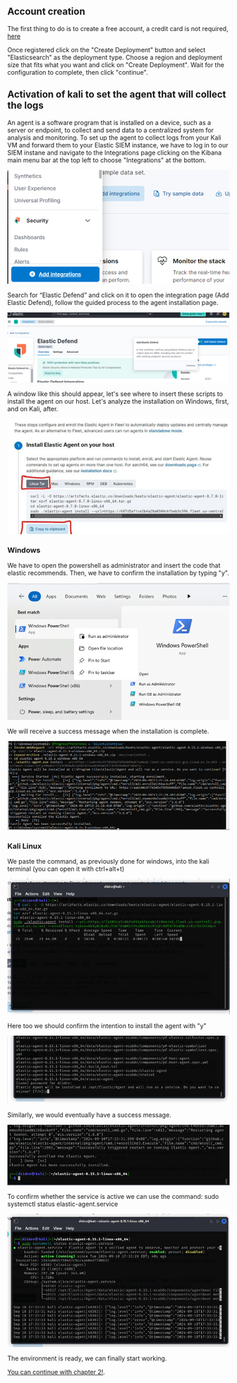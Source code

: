 ## Account creation

The first thing to do is to create a free account, a credit card is not required, [here](https://cloud.elastic.co/registration)

Once registered click on the "Create Deployment" button and select "Elasticsearch" as the deployment type.
Choose a region and deployment size that fits what you want and click on "Create Deployment".
Wait for the configuration to complete, then click "continue".

## Activation of kali to set the agent that will collect the logs

An agent is a software program that is installed on a device, such as a server or endpoint, to collect and send data to a centralized system for analysis and monitoring. 
To set up the agent to collect logs from your Kali VM and forward them to your Elastic SIEM instance, we have to log in to our SIEM instane and navigate to the Integrations page clicking on the Kibana main menu bar at the top left to choose "Integrations" at the bottom. 

![Add Integrations](./Assets/siem3.png)

Search for “Elastic Defend” and click on it to open the integration page (Add Elastic Defend), follow the guided process to the agent installation page.

![Add Integrations](./Assets/siem2.png)

A window like this should appear, let's see where to insert these scripts to install the agent on our host.
Let's analyze the installation on Windows, first, and on Kali, after.

![Add Integrations](./Assets/addami.png)

### Windows
We have to open the powershell as administrator and insert the code that elastic recommends. 
Then, we have to confirm the installation by typing "y".

![Add Integrations](./Assets/win1.png)

We will receive a success message when the installation is complete.

![Add Integrations](./Assets/win2.png)

### Kali Linux

We paste the command, as previously done for windows, into the kali terminal (you can open it with ctrl+alt+t) 


![Add Integrations](./Assets/kali1.png)

Here too we should confirm the intention to install the agent with "y"

![Add Integrations](./Assets/kali2.png)

Similarly, we would eventually have a success message.

![Add Integrations](./Assets/kali3.png)

To confirm whether the service is active we can use the command:
sudo systemctl status elastic-agent.service

![Add Integrations](./Assets/kali4.png)

The environment is ready, we can finally start working.


[You can continue with chapter 2!](./Assets/Chap2-siem.md).






###
